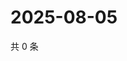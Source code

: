 # 2025-08-05

共 0 条

<!-- BEGIN ZHIHUQUESTIONS -->
<!-- 最后更新时间 Tue Aug 05 2025 20:25:36 GMT+0800 (China Standard Time) -->

<!-- END ZHIHUQUESTIONS -->
